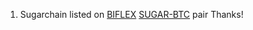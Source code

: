 1. Sugarchain listed on [BIFLEX](https://biflex.net/) [SUGAR-BTC](https://biflex.net/exchange/sugar-btc) pair Thanks!
